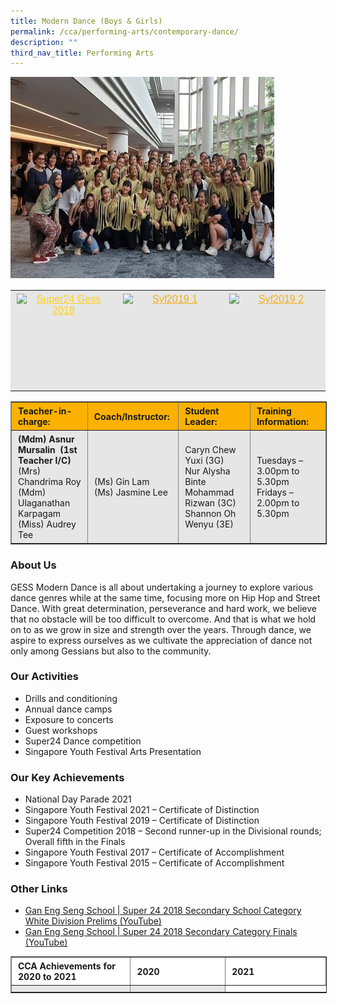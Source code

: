 ```yaml
---
title: Modern Dance (Boys & Girls)
permalink: /cca/performing-arts/contemporary-dance/
description: ""
third_nav_title: Performing Arts
---
```

![](/images/Dance.jpeg)

<table align="center" style="box-sizing: inherit; border-collapse: collapse; border-spacing: 0px; max-width: 100%; color: rgb(34, 34, 34); font-family: &quot;Source Sans Pro&quot;, sans-serif; font-size: 16px; font-style: normal; font-variant-ligatures: normal; font-variant-caps: normal; font-weight: 400; letter-spacing: normal; orphans: 2; text-align: start; text-transform: none; white-space: normal; widows: 2; word-spacing: 0px; -webkit-text-stroke-width: 0px; background-color: rgb(255, 255, 255); text-decoration-thickness: initial; text-decoration-style: initial; text-decoration-color: initial;"><tbody style="box-sizing: inherit;"><tr style="box-sizing: inherit; background: rgb(230, 230, 230);"><td style="box-sizing: inherit; padding: 5px 10px; text-align: center;"><a href="![](/images/Super24-GESS-2018-150x150.jpeg)" target="_blank" rel="noopener noreferrer" style="box-sizing: inherit; background-color: transparent; transition: all 0.25s ease-in-out 0s; outline: 0px; color: rgb(255, 208, 26); text-decoration: underline;"><img class="aligncenter wp-image-19445 size-thumbnail" src="https://ganengsengsch.moe.edu.sg/wp-content/uploads/2019/08/Super24-GESS-2018-150x150.jpg" alt="Super24 Gess 2018" width="150" height="150" style="box-sizing: inherit; border: 0px; vertical-align: middle; max-width: 100%; height: auto; margin: auto; display: block; clear: both;"></a></td><td style="box-sizing: inherit; padding: 5px 10px; text-align: center;"><a href="![](/images/SYF2019-1-150x150.jpeg)" target="_blank" rel="noopener noreferrer" style="box-sizing: inherit; background-color: transparent; transition: all 0.25s ease-in-out 0s; color: rgb(241, 174, 22); text-decoration: underline;"><img class="aligncenter wp-image-19446 size-thumbnail" src="https://ganengsengsch.moe.edu.sg/wp-content/uploads/2019/08/SYF2019-1-150x150.jpg" alt="Syf2019 1" width="150" height="150" style="box-sizing: inherit; border: 0px; vertical-align: middle; max-width: 100%; height: auto; margin: auto; display: block; clear: both;"></a></td><td style="box-sizing: inherit; padding: 5px 10px; text-align: center;"><a href="![](/images/SYF2019-2-150x150.jpeg)" target="_blank" rel="noopener noreferrer" style="box-sizing: inherit; background-color: transparent; transition: all 0.25s ease-in-out 0s; color: rgb(241, 174, 22); text-decoration: underline;"><img class="aligncenter wp-image-19447 size-thumbnail" src="https://ganengsengsch.moe.edu.sg/wp-content/uploads/2019/08/SYF2019-2-150x150.jpg" alt="Syf2019 2" width="150" height="150" style="box-sizing: inherit; border: 0px; vertical-align: middle; max-width: 100%; height: auto; margin: auto; display: block; clear: both;"></a></td></tr></tbody></table>

<table border="1" style="box-sizing: inherit; border-collapse: collapse; border-spacing: 0px; max-width: 100%; width: 826.664px;"><tbody style="box-sizing: inherit;"><tr style="box-sizing: inherit; background: rgb(252, 177, 0); height: 33px;"><td style="box-sizing: inherit; padding: 5px 10px; width: 233.875px; height: 33px;"><strong style="box-sizing: inherit; font-weight: bold;">Teacher-in-charge:</strong></td><td style="box-sizing: inherit; padding: 5px 10px; width: 152.266px; height: 33px;"><strong style="box-sizing: inherit; font-weight: bold;">Coach/Instructor:</strong></td><td style="box-sizing: inherit; padding: 5px 10px; width: 210.969px; height: 33px;"><strong style="box-sizing: inherit; font-weight: bold;">Student Leader:</strong></td><td style="box-sizing: inherit; padding: 5px 10px; width: 228.555px; height: 33px;"><strong style="box-sizing: inherit; font-weight: bold;">Training Information:</strong></td></tr><tr style="box-sizing: inherit; background: rgb(230, 230, 230); height: 84px;"><td style="box-sizing: inherit; padding: 5px 10px; width: 233.875px; height: 84px;"><strong style="box-sizing: inherit; font-weight: bold;">(Mdm) Asnur Mursalin&nbsp; (1st Teacher I/C)</strong><br style="box-sizing: inherit;">(Mrs) Chandrima Roy<br style="box-sizing: inherit;">(Mdm) Ulaganathan Karpagam<br style="box-sizing: inherit;">(Miss) Audrey Tee</td><td style="box-sizing: inherit; padding: 5px 10px; width: 152.266px; height: 84px;">(Ms) Gin Lam<br style="box-sizing: inherit;">(Ms) Jasmine Lee</td><td style="box-sizing: inherit; padding: 5px 10px; width: 210.969px; height: 84px;">Caryn Chew Yuxi (3G)<br style="box-sizing: inherit;">Nur Alysha Binte Mohammad Rizwan (3C)<br style="box-sizing: inherit;">Shannon Oh Wenyu (3E)</td><td style="box-sizing: inherit; padding: 5px 10px; width: 228.555px; height: 84px;">Tuesdays – 3.00pm to 5.30pm<br style="box-sizing: inherit;">Fridays – 2.00pm to 5.30pm</td></tr></tbody></table>

### About Us

GESS Modern Dance is all about undertaking a journey to explore various dance genres while at the same time, focusing more on Hip Hop and Street Dance. With great determination, perseverance and hard work, we believe that no obstacle will be too difficult to overcome. And that is what we hold on to as we grow in size and strength over the years. Through dance, we aspire to express ourselves as we cultivate the appreciation of dance not only among Gessians but also to the community.

### Our Activities

*   Drills and conditioning
*   Annual dance camps
*   Exposure to concerts
*   Guest workshops
*   Super24 Dance competition
*   Singapore Youth Festival Arts Presentation

### Our Key Achievements

*   National Day Parade 2021
*   Singapore Youth Festival 2021 – Certificate of Distinction
*   Singapore Youth Festival 2019 – Certificate of Distinction
*   Super24 Competition 2018 – Second runner-up in the Divisional rounds; Overall fifth in the Finals
*   Singapore Youth Festival 2017 – Certificate of Accomplishment
*   Singapore Youth Festival 2015 – Certificate of Accomplishment

### Other Links

*   [Gan Eng Seng School | Super 24 2018 Secondary School Category White Division Prelims (YouTube)](https://www.youtube.com/watch?v=rcw9GWl_JaM)
*   [Gan Eng Seng School | Super 24 2018 Secondary Category Finals (YouTube)](https://www.youtube.com/watch?v=U6wMJChNT9E)

  

<table border="1" width="888" style="box-sizing: inherit; border-collapse: collapse; border-spacing: 0px; max-width: 100%; width: 888px;"><tbody style="box-sizing: inherit;"><tr style="box-sizing: inherit; background: rgb(255, 255, 255);"><td width="288" style="box-sizing: inherit; padding: 5px 10px;"><strong style="box-sizing: inherit; font-weight: bold;">CCA Achievements for 2020&nbsp;to 2021</strong></td><td width="288" style="box-sizing: inherit; padding: 5px 10px;"><strong style="box-sizing: inherit; font-weight: bold;">2020</strong></td><td width="312" style="box-sizing: inherit; padding: 5px 10px;"><strong style="box-sizing: inherit; font-weight: bold;">2021</strong></td></tr><tr style="box-sizing: inherit; background: rgb(230, 230, 230);"><td width="288" style="box-sizing: inherit; padding: 5px 10px; color: rgb(34, 34, 34); font-family: &quot;Source Sans Pro&quot;, sans-serif; font-size: 16px; font-style: normal; font-variant-ligatures: normal; font-variant-caps: normal; font-weight: 400; letter-spacing: normal; orphans: 2; text-align: start; text-indent: 0px; text-transform: none; white-space: normal; widows: 2; word-spacing: 0px; -webkit-text-stroke-width: 0px; text-decoration-thickness: initial; text-decoration-style: initial; text-decoration-color: initial;"></td><td width="288" style="box-sizing: inherit; padding: 5px 10px; color: rgb(34, 34, 34); font-family: &quot;Source Sans Pro&quot;, sans-serif; font-size: 16px; font-style: normal; font-variant-ligatures: normal; font-variant-caps: normal; font-weight: 400; letter-spacing: normal; orphans: 2; text-align: start; text-indent: 0px; text-transform: none; white-space: normal; widows: 2; word-spacing: 0px; -webkit-text-stroke-width: 0px; text-decoration-thickness: initial; text-decoration-style: initial; text-decoration-color: initial;"></td></tr></tbody></table>